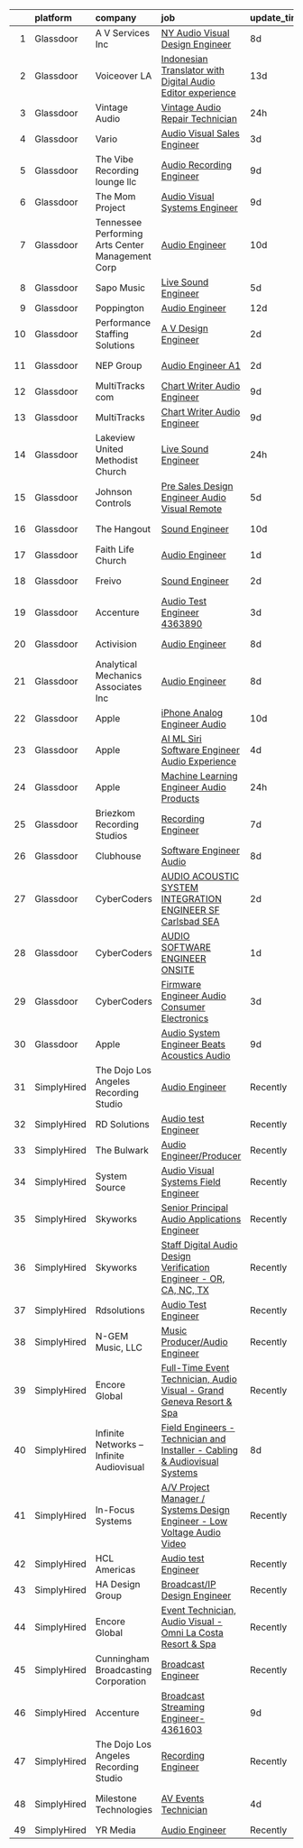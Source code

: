 

|    | platform    | company                                          | job                                                                                                                                                                                                                                                                                                                                                                                                                                                                                                                                                                                                                                                                                                                                                                                                                                                                                                                                                                                                                                                                                                                                                                                                                                                                                                                                                                                                                       | update_time   | location                    |
|---:|:------------|:-------------------------------------------------|:--------------------------------------------------------------------------------------------------------------------------------------------------------------------------------------------------------------------------------------------------------------------------------------------------------------------------------------------------------------------------------------------------------------------------------------------------------------------------------------------------------------------------------------------------------------------------------------------------------------------------------------------------------------------------------------------------------------------------------------------------------------------------------------------------------------------------------------------------------------------------------------------------------------------------------------------------------------------------------------------------------------------------------------------------------------------------------------------------------------------------------------------------------------------------------------------------------------------------------------------------------------------------------------------------------------------------------------------------------------------------------------------------------------------------|:--------------|:----------------------------|
|  1 | Glassdoor   | A V Services Inc                                 | [ NY  Audio Visual Design Engineer](https://www.glassdoor.com/partner/jobListing.htm?pos=101&ao=1110586&s=58&guid=000001819ec5a0eba839220eb8692f88&src=GD_JOB_AD&t=SR&vt=w&ea=1&cs=1_9018669c&cb=1656226161239&jobListingId=1007947559108&cpc=B311DFDB4CA5C72D&jrtk=3-0-1g6fcb88e2inm001-1g6fcb88q2gpu000-66a8b7b770e9257f--6NYlbfkN0D_KRozbKJx95I3LRYgbj09bqBDFeyQG4s8tCOB31p2DLOHeGD_9cx5Wr4SHah_ZRQfeSyEbOQAUirE1_kiyaD8q5BjoHKY8YByjhRfdx7l_pMGwymlFBbA020yV0DrMBWXCrVpgnXmB1-pu1tabBOSnvrFkrpOOdAZ-lvXy7Olslc220kGdDcErfu2DMayq5rQI2BIfxbBNcoX9ZG1dDG7JKH31BZ7k97ALtf4l1bs8iJ7LIlcVpPiNHYBMusEQ30j9QpSn8N30xLYy52ue0yAsiBM75MLMyd0Px7_rpnh4rW-2m61BHsrKvR2cqv61C9IDwB05fKQdom6Cq6fVNzrv3TPHtOtC47wkQHMFV-PWZrEuEFdwEpLIkdX8-XrX0uijGSLAPoCXdFKFyyJ_QnoxwOkJfPgt2baGN3MPQBaG6miVawG5au1bieOtbnwD8rQORwbdw_Eyo2HyN_W6blvCqfVyPqTFETnxP3OGMbtlFdMdtPcXEdtVKjzkrGtqTSKuf61asH2Eos2XUWDpU91)                                                                                                                                                                                                                                                                                                                                                                                                                                                                                                                              | 8d            | New York, NY                |
|  2 | Glassdoor   | Voiceover LA                                     | [Indonesian Translator with Digital Audio Editor experience](https://www.glassdoor.com/partner/jobListing.htm?pos=103&ao=1110586&s=58&guid=000001819ec5a0eba839220eb8692f88&src=GD_JOB_AD&t=SR&vt=w&ea=1&cs=1_267da153&cb=1656226161240&jobListingId=1007933939678&cpc=B6B3C9DFD680C28D&jrtk=3-0-1g6fcb88e2inm001-1g6fcb88q2gpu000-20cc62e87853fccb--6NYlbfkN0DsBOlmEAMqZtav1V1WKZO3RUElpafjggtWvxyDQ3xFSn211QrqvEi0HYVBzHVhvXdFrSTo_ZnHpc8o4Iev3IB1ISrMYMn_i8ABm-ptJBuJ6Sk6yfXDYl8JjURXm8TDG6wsEF5J2tiMWTPNqqX_dAlklQt8kAKRv-TFSz5gdofbCVTu0r-Ps8SJfc5dI5YBXcf_JHj3KaQCFEPn_cOn70-__1VyXL7Ywe2bRJhM3sZz63iw3wQcR_N_5vso5w2ujNW-J9LwrasU-Ynu-iY0VyhRtRwljJB-jC_EI6Y__tVMhFfk2nU4rLap3-qa831L5dxMf9ClUfO6ufmZ0U-G4obbt3Ybr288fGcSQqzcxJUtYcongHvINYnES2hsOIfb07KE2VAeiuI9xM6rwZa-QFlsTMguFZbfChqAu2I2rd_BTRTwLJtqDSc7YIM-CYiKCpj8J0tAfnv0jcIg5TYIu42TkXUaUs7plpd7-RP8hEDFFTt_pqLTkvuG48qwTHJUUBeerovBX6z3ugQ4TB_Ty-_TCKix4Yf9VYW-uzPtxdUaAw%3D%3D)                                                                                                                                                                                                                                                                                                                                                                                                                                                                         | 13d           | Remote                      |
|  3 | Glassdoor   | Vintage Audio                                    | [Vintage Audio Repair Technician](https://www.glassdoor.com/partner/jobListing.htm?pos=112&ao=1110586&s=58&guid=000001819ec5a0eba839220eb8692f88&src=GD_JOB_AD&t=SR&vt=w&ea=1&cs=1_233fece2&cb=1656226161241&jobListingId=1007963567629&cpc=C63BD00756FD6F58&jrtk=3-0-1g6fcb88e2inm001-1g6fcb88q2gpu000-58d508f470896aae--6NYlbfkN0BTy4Vq3kUv-8E8fBOrhZt-7WJQYqv7u2ur6JnxlE7nq8o-KOwVTrpWn5LKOajU7h6hwRNTDWIHzXgyaul3ls_SrgdYnD1IdYyfp6eA9Molb9hTxuJ51-aeqpNSbONoP5_28T_5gGVyArpqtNUMURu8oEvTqIwhifmaZYRlOM5Rb0G4FjrNodewwt0eicsirXHREQwR0ErP9iO5eMBV56VVna7C1OLz1TNIgWSEiWCc-Y_QXqd6ecTGBRuxVxs4XDS8Q7Hg9l3Ar1fTdbP97qCjwpBdLqST_s_WwVOFyLHevvEWYG_hImBx8i7F0Se64_l-QZtiHmKRsHaM0arkyqUrAYnh3puiUtk10gVpY2PWEX3OwqZwXqh9QJ8Z5RjzYoJpKhFPWkvvW-21b6J1pPHWYRAtEKCQJbIAbo0j5nucqCNZ43gMKXNTCp2Eb0A-WF-MIL3dtBYAI75liLC05iM97W-TTlV6esBmWvSQhpJb7M2YFC_kpcSlIAnMqgY9jRI%3D)                                                                                                                                                                                                                                                                                                                                                                                                                                                                                                                                                  | 24h           | United States               |
|  4 | Glassdoor   | Vario                                            | [Audio Visual Sales Engineer](https://www.glassdoor.com/partner/jobListing.htm?pos=104&ao=1110586&s=58&guid=000001819ec5a0eba839220eb8692f88&src=GD_JOB_AD&t=SR&vt=w&ea=1&cs=1_980b89ee&cb=1656226161240&jobListingId=1007957200554&cpc=C1BF6838CB3F0E92&jrtk=3-0-1g6fcb88e2inm001-1g6fcb88q2gpu000-1cd875a76430fbde--6NYlbfkN0A4hgeKHdLyHgzaskNEvl2xXMVaueUT71iJOYpLYISQUMokOAxkb6e4txPs6f_S0ebvVT7mjiRIXvY5BrDZHvuKSsr0IpYfoC1TsAC_ZQuScOAhnEr9Rz-GRhmj27X-NIXUH769hQWDtwZmq8aVdcyqDKSjiBY_YyXgHRRdAo-w6Uv0R33OrIb4W-BpGXjT4ks9WkPVkJldZ3JGV57HmRWezGuzjQw0mqdEMi0YmbUTUJvRnUK70kfc_rQqZ7to-aXmJRuPL9jQdB0ihODK60C-8rRiji4jcolDfMMUSOD_rT00DjPU41_d4Xwt5-rkiE6O7Ylimj4QZK7o1cyi4puDoj-bBsMwkZnhI3j4sEuXGDpz2TmzvfpUqt5ySORxm8KJSiFdNBk8gksbunfWfQsD3PuCIYmAxdhN1aOf9K0PEtnwOLcGrDtNSgZbj0QtnCJQKtSpBJ_je4uFfxQ75FrvJ_88pq6x-3nOEKPS5r__aZ0q0YmJnVoo-zOuzJf59XkNPW5Vz26DOw%3D%3D)                                                                                                                                                                                                                                                                                                                                                                                                                                                                                                                                        | 3d            | Remote                      |
|  5 | Glassdoor   | The Vibe Recording lounge llc                    | [Audio Recording Engineer](https://www.glassdoor.com/partner/jobListing.htm?pos=108&ao=1110586&s=58&guid=000001819ec5a0eba839220eb8692f88&src=GD_JOB_AD&t=SR&vt=w&ea=1&cs=1_315900aa&cb=1656226161240&jobListingId=1007945104382&cpc=2CAED5C921A5F994&jrtk=3-0-1g6fcb88e2inm001-1g6fcb88q2gpu000-99b4986970c03688--6NYlbfkN0AVAxVjDINJEJrJHlpLjhsHnDl_GXopwSpFUamPNX3U_SUEqP2y_jbmpbt1JbWKTlvqLmQfKpFl98zRHr8ymYmYonFen-YayHZuQ_DfCErOfcEFEPAZ6qd5w0H3_J39Dxva259yOYDQdtV8ZEL2mZXtXF65qAaGmWN2criS2xPFyMOzIPhBh6ekD6OWQcpqSMXCg7Mgk4MRbgvtsySHtfmGPAhs444Z7C5yrSsTXG6FudZWKh6a3CnJ2eSup9Ba_I2okL-daUJiawLBsHct9VZtrqsw1CrBdJ8zrqnq-a_9YFG2SqfCt3f_mGeEycuiwjnsxtsJthQYVp9QkjrOZ5guVAH_36PAN1Orw6HaBHq0kpnG9q4hELYKXFG-hR3USg7AJVbpxCJf57scGIo1jxhu9jIpnZEhaLOiTxoEhhKT5pqKfLxU7A-JuR3KY6KEHwluM7YvhkKVxdDC8vShjpWy1byha3Mmt2K2dJwgxdqbSRo2usD8fhrjg61QAGEZBdI%3D)                                                                                                                                                                                                                                                                                                                                                                                                                                                                                                                                                         | 9d            | New York, NY                |
|  6 | Glassdoor   | The Mom Project                                  | [Audio Visual Systems Engineer](https://www.glassdoor.com/partner/jobListing.htm?pos=115&ao=1110586&s=58&guid=000001819ec5a0eba839220eb8692f88&src=GD_JOB_AD&t=SR&vt=w&cs=1_ee8febf4&cb=1656226161241&jobListingId=1007944661856&cpc=E773D000C9BC26FA&jrtk=3-0-1g6fcb88e2inm001-1g6fcb88q2gpu000-8d297b7f42d8961c--6NYlbfkN0BDp_epf89aHDQhKpPegNJQ_ldQpEFZQsM9OcONMGxWx6pU56EKHF58QjVdAUvn2gUvpzZk9IthuvokYIcOipronJcTOcPrHT0us9tx-90wtcUD59OyDN7-U2L4baohKg5v3Y3LbFPGSAFRjIpdKMBtycb2CJB5ll9Cca1jBsFCTMBTgpybQPkymv-31eskzRDWtZ5C8v668WsHWuIiGZNbE18h74MX0wdpROLtYGrNHY95s7g72Ik-rBWW2qoFDoswAPYdTW7GsjOrgwUBl0HbdbWTkS4Y0Sf9hYIu2jUaDzzJsPOvgODKMCKythVnGxHp8aqMxtOWeAKoK8V22_CqQ8Kg2sBH3LJee6YqslZbMJmTqYq30sB9vUl346XAsclqMsW02WxQ40CO3CY_0qdz7WlE4rntPDn0e0VNP_Pvq1IB-ryMz1ZNroN_IgqjaSG4UR63cwtH6R8eDop-H-vK6RezyTQyNyEdPD4NvBm0QkgZ9YE6wzYRqxFAmwdbksQgtnpY2iEkEmSR7IfV6niglHyJlLEjud4R2UcIp2sHcH5BQyuhrmwQpRwiQKX3t26bOepNK_LlSw%3D%3D)                                                                                                                                                                                                                                                                                                                                                                                                                                                                           | 9d            | New York, NY                |
|  7 | Glassdoor   | Tennessee Performing Arts Center Management Corp | [Audio Engineer](https://www.glassdoor.com/partner/jobListing.htm?pos=126&ao=1136043&s=58&guid=000001819ec5a0eba839220eb8692f88&src=GD_JOB_AD&t=SR&vt=w&ea=1&cs=1_ece5bf32&cb=1656226161242&jobListingId=1007942899280&jrtk=3-0-1g6fcb88e2inm001-1g6fcb88q2gpu000-51b16eff9dfcd701-)                                                                                                                                                                                                                                                                                                                                                                                                                                                                                                                                                                                                                                                                                                                                                                                                                                                                                                                                                                                                                                                                                                                                      | 10d           | Nashville, TN               |
|  8 | Glassdoor   | Sapo Music                                       | [Live Sound Engineer](https://www.glassdoor.com/partner/jobListing.htm?pos=125&ao=1136043&s=58&guid=000001819ec5a0eba839220eb8692f88&src=GD_JOB_AD&t=SR&vt=w&ea=1&cs=1_e819fa96&cb=1656226161242&jobListingId=1007951864280&jrtk=3-0-1g6fcb88e2inm001-1g6fcb88q2gpu000-fcb7a6448ded33ab-)                                                                                                                                                                                                                                                                                                                                                                                                                                                                                                                                                                                                                                                                                                                                                                                                                                                                                                                                                                                                                                                                                                                                 | 5d            | Miami, FL                   |
|  9 | Glassdoor   | Poppington                                       | [Audio Engineer](https://www.glassdoor.com/partner/jobListing.htm?pos=119&ao=1136043&s=58&guid=000001819ec5a0eba839220eb8692f88&src=GD_JOB_AD&t=SR&vt=w&ea=1&cs=1_999aa245&cb=1656226161242&jobListingId=1007937402932&jrtk=3-0-1g6fcb88e2inm001-1g6fcb88q2gpu000-60c99eb234dce98f-)                                                                                                                                                                                                                                                                                                                                                                                                                                                                                                                                                                                                                                                                                                                                                                                                                                                                                                                                                                                                                                                                                                                                      | 12d           | Cody, WY                    |
| 10 | Glassdoor   | Performance Staffing Solutions                   | [A V Design Engineer](https://www.glassdoor.com/partner/jobListing.htm?pos=113&ao=1110586&s=58&guid=000001819ec5a0eba839220eb8692f88&src=GD_JOB_AD&t=SR&vt=w&ea=1&cs=1_527edeb1&cb=1656226161241&jobListingId=1007959401680&cpc=1CBFC3E34E2A31FF&jrtk=3-0-1g6fcb88e2inm001-1g6fcb88q2gpu000-39ede8f107027337--6NYlbfkN0AXoFliKwNxzh56Bt02S5rD74fUBi6QI1EUlbM42wbglNw8vVVxLQivIe2A6KbchX-Up03sFZ__uaskewCT7Yj-hFJJzeuxTq7hU8qD5Tan-fUtjOS1c_8Sq12GEAMZWI6gcodv5HQk4XYkESwoir1dR7YhZnykgd3V9fMzIXlKvK3D96QkNQMauaxTivINUx4_Clz59Xcc5JSZw2uT92UF2oLz0JbrLEhPGEkKeWKOJmpa4CTFlPrfTWgBQIsJt3sf-fiipBCI-f01Pn8_0RiN_oVsf0moajM6cy15ojcJSRcp8wJog_KrnWL_QAUefvAYJ7JxO0Bawu-Xu0gGS9R6PNXv90MnZD9JYV8RYfgU2RTgh8hcW24eZJGiYpHND17pYrf_MZ6oMrE58RZ3qatRPyaOEikOJRz4994ea5Y9-V_bk3NV-gRuQSA9PnpKQ9c7PdKBpZWo9Z9R8FWsdtoP88C6Grh1X725y2G-Qo9lycTPWvl3rglL-c0RC98mtEA%3D)                                                                                                                                                                                                                                                                                                                                                                                                                                                                                                                                                              | 2d            | Charlotte, NC               |
| 11 | Glassdoor   | NEP Group                                        | [Audio Engineer A1](https://www.glassdoor.com/partner/jobListing.htm?pos=129&ao=1136043&s=58&guid=000001819ec5a0eba839220eb8692f88&src=GD_JOB_AD&t=SR&vt=w&ea=1&cs=1_af16ade0&cb=1656226161243&jobListingId=1007960748460&jrtk=3-0-1g6fcb88e2inm001-1g6fcb88q2gpu000-93ec31f0eeedc6ba-)                                                                                                                                                                                                                                                                                                                                                                                                                                                                                                                                                                                                                                                                                                                                                                                                                                                                                                                                                                                                                                                                                                                                   | 2d            | New York, NY                |
| 12 | Glassdoor   | MultiTracks com                                  | [Chart Writer   Audio Engineer](https://www.glassdoor.com/partner/jobListing.htm?pos=128&ao=1136043&s=58&guid=000001819ec5a0eba839220eb8692f88&src=GD_JOB_AD&t=SR&vt=w&cs=1_f3b50423&cb=1656226161243&jobListingId=1007945074698&jrtk=3-0-1g6fcb88e2inm001-1g6fcb88q2gpu000-394d791e73078e8e-)                                                                                                                                                                                                                                                                                                                                                                                                                                                                                                                                                                                                                                                                                                                                                                                                                                                                                                                                                                                                                                                                                                                            | 9d            | Cedar Park, TX              |
| 13 | Glassdoor   | MultiTracks                                      | [Chart Writer   Audio Engineer](https://www.glassdoor.com/partner/jobListing.htm?pos=122&ao=1136043&s=58&guid=000001819ec5a0eba839220eb8692f88&src=GD_JOB_AD&t=SR&vt=w&cs=1_4b7f3455&cb=1656226161242&jobListingId=1007945174702&jrtk=3-0-1g6fcb88e2inm001-1g6fcb88q2gpu000-eafff6cc7ca7f3b4-)                                                                                                                                                                                                                                                                                                                                                                                                                                                                                                                                                                                                                                                                                                                                                                                                                                                                                                                                                                                                                                                                                                                            | 9d            | Austin, TX                  |
| 14 | Glassdoor   | Lakeview United Methodist Church                 | [Live Sound Engineer](https://www.glassdoor.com/partner/jobListing.htm?pos=109&ao=1110586&s=58&guid=000001819ec5a0eba839220eb8692f88&src=GD_JOB_AD&t=SR&vt=w&ea=1&cs=1_a99c81f7&cb=1656226161241&jobListingId=1007963163267&cpc=2C031D2D3FF29DE7&jrtk=3-0-1g6fcb88e2inm001-1g6fcb88q2gpu000-934eb1f40c151225--6NYlbfkN0Bzkuy17zoNwKMVjyusHhR7JNYo3SmelKzW8jp1Pa4Tky9YdqQTYDruHy9eVJB2m7VBbszFMWwZvIFKTQg5nS9sI9_JJWCPseFLmCmS7qJ7te2VZTgvndtqSn7c7lzyaoIIqC2VoQ5_G4i3Iy-M0m8Ijcpd8L3yk1Upufwb0rU1sp9JkWBN6mJRz3THtF_SslYq68TEelmhGJO0a5JGKcYSCGqKl7BV5o1FXB-z92vYGAvWsyYZ80WungbAFBrG57Av-0JaS-AEri1cx7Ux2yTHrq4sGLBwRGqnfuqPHBcf9zL3HHljySmstiMzfZzCAZON-1y4gsgKe4u5KrYmBKzXXwq2fMkszH_Qkt61HdqUQ9b7iHToDGyKe4RHfWrsr0--v-hMS_7CxuA5Lh5se-ZJuapjYV-z_zuajDMg5NItRcCtFKPC4BjVQhbigLgJqhoKkTUi2KpdAVv7SdohhN1ldd2sw8vufFXny4qyHsH_41nnOzycamVbTuhYbo3m5MI%3D)                                                                                                                                                                                                                                                                                                                                                                                                                                                                                                                                                              | 24h           | Sun City, AZ                |
| 15 | Glassdoor   | Johnson Controls                                 | [Pre Sales Design Engineer  Audio Visual Remote](https://www.glassdoor.com/partner/jobListing.htm?pos=107&ao=1110586&s=58&guid=000001819ec5a0eba839220eb8692f88&src=GD_JOB_AD&t=SR&vt=w&cs=1_fd1ab0d4&cb=1656226161240&jobListingId=1007952143167&cpc=E509DD49A6927373&jrtk=3-0-1g6fcb88e2inm001-1g6fcb88q2gpu000-b3f02605dbb9b13b--6NYlbfkN0BiJjoAX1y632RJo0LgExWlQmIqESJcD9SmircHFj8EI1Q71FD2QN7UPy-wV1RweULECK8rGZdpcMgMtsPMEj30bZXTgUjCRjd0-d03T3R7Li5zA9aq2KuSMeYIhwDv1QhePEYm5fpdszIRdHK2LGb8Qgic8L2245-4rRbtk_1P8Mj5M2rnCddHBREvQxOjbce_zTlV5AirqZQj0ppT4vQ0VJ2ezoxoeIkO44lVw1GXB3W59rWn0QhGWZr9V_vL2UesvSYXGpDxVB3PJgcLgwz3CbriI8m0KHQPQC_KeCN-00AvsKTBteMV-cecrieZ0L7q6EE7xe73eMOT9720Xvtnpi0CuORDVMr8fh3HZgoXC9tN_6GX7lsguLoqGaLAfXV-7SY289u7UMpoSyf-Glh8ruaLfEMpn7XF4w2SrVFlm9jwuLjFqvXL_flEXKTYG2qNDmCHzZEW1a8d52HQ6xSbkj_nc-VyEvQ7RM4GE0O3fXC4Ea_508LsGNBH3DOd_5w%3D)                                                                                                                                                                                                                                                                                                                                                                                                                                                                                                                                        | 5d            | Roswell, GA                 |
| 16 | Glassdoor   | The Hangout                                      | [Sound Engineer](https://www.glassdoor.com/partner/jobListing.htm?pos=102&ao=1110586&s=58&guid=000001819ec5a0eba839220eb8692f88&src=GD_JOB_AD&t=SR&vt=w&cs=1_52790799&cb=1656226161239&jobListingId=1007941797349&cpc=496C5EE6B32F83EE&jrtk=3-0-1g6fcb88e2inm001-1g6fcb88q2gpu000-675acca29632c3d6--6NYlbfkN0Dklcs_avH4_PXeaTYY4cD2CxUXrHXnDcRAFPxkhkludPybpabqCb4pOKZvm-Yy40brWKAkZHC4kOFh5HjM1Iv-jKH59TjzzuSUIQ-sYYeZX4RoES0tCMd7ioO9AgG1d6v6VqV5lX4n-gRcMqGEXgCd34vgOgeDymq6rVNKl9UGpAns5_pPRoxTju9kDX5UtUTPf4AUO5YCSdA1A2CIWd_LToMx6SlsjyKZgMcVcIGslXi8aRAeWYdIQj-c7wOz8bhsPYVqkPXYpnaZ5vr7XdjfkLVcwu4O6m48Ey5ZgaW6ZQAxmZ0mRW-gatsHIIHDEKIFbKPmm0ZXFyAvQwI4gROc-Fs0E9p9T6hAxJHo4zIl9y8glk9rS6tSZcJCCO2-f3HHuZHpwXRig0lVTxnttw64AESMrgWjhdGXSVhXZjVLr6ysdF6ECLGOD41sEnCgaw9o4D45jDYqRFWU2HLGonYtdB9Z706mEqZ3ED5r2gqsPWOqiAsZAFt9pOBM4i-9XwiPbQ4jFhNkgvfpNuoArbSp1Aoc4sFEZjY3adFT4XGR_u2bouFK0mM52nSSEuhUbdZmFqJiUZY4pQw6RsRg_qRHhmSwJx5B3Lo19X4JJi1T5QKWrL4zTKI_JnKWsuWxaR4hLyN__Qa4fWHnWT5BiAESH7B3PM6o7_uGQu6qKEMifZRO3DDm3m_KTVe-i2DuHNxH3IZX7NxHj3YN1axeF_wJrN7qN1k90D4BvY_bGdW_2r-ju1q_RBIJkDxFxbFbgUE%3D)                                                                                                                                                                                                                                                                                                        | 10d           | Myrtle Beach, SC            |
| 17 | Glassdoor   | Faith Life Church                                | [Audio Engineer](https://www.glassdoor.com/partner/jobListing.htm?pos=124&ao=1136043&s=58&guid=000001819ec5a0eba839220eb8692f88&src=GD_JOB_AD&t=SR&vt=w&ea=1&cs=1_3c90cc05&cb=1656226161242&jobListingId=1007961303884&jrtk=3-0-1g6fcb88e2inm001-1g6fcb88q2gpu000-abb320199c96285d-)                                                                                                                                                                                                                                                                                                                                                                                                                                                                                                                                                                                                                                                                                                                                                                                                                                                                                                                                                                                                                                                                                                                                      | 1d            | New Albany, OH              |
| 18 | Glassdoor   | Freivo                                           | [Sound Engineer](https://www.glassdoor.com/partner/jobListing.htm?pos=106&ao=1110586&s=58&guid=000001819ec5a0eba839220eb8692f88&src=GD_JOB_AD&t=SR&vt=w&ea=1&cs=1_53962558&cb=1656226161240&jobListingId=1007960256212&cpc=214153447B1391FC&jrtk=3-0-1g6fcb88e2inm001-1g6fcb88q2gpu000-dcb3c1ce40abf58c--6NYlbfkN0DeyJ4CP5CzwT7broxeUwKBt3co1QwKwWitRQqJu2WRZ1ZiWaEtQwSD9V72mLcqkbYFr4PTDTMhd2HkYAy5q3mnyAyciwCD-O5PQIMS9Q5KThzj-50jTgHxSgcxpnoYsUtDyMGkywOoVmaupRLttQZOuWuECVOk-O-T0lmz2F6ZstuAs4GKfhZvCkiZiWQRzDUNXHPYch76B5sK3bC8tJoVOLZXpQ88Z0TLU6uLPzqoMy3DTOlLlXAQSMz35TmNC7-cWES_L3OhD0ltQWm7VJdQPDbBtwKvcx4V8yWDxzEOPuPRq3W9V4W3hNuLEJ3YosNuO1ZKclgRTZLXinKQrSQQswx5AyuhHnAIq-16RhvlLLSAs5PcT4N5TweZrsB5zQwriCkzQ8vbg0v-nj2OWFjb5wcnzBc6qFuNco8etuzsJjFjOBTn-y96VltpXJtAPB_zq2pW_SHt0rTg5ZoVpwNHdwGiBn_3PwHhM5_hoB_KJMxRHIGu488NzLD96xV0GOQ%3D)                                                                                                                                                                                                                                                                                                                                                                                                                                                                                                                                                                   | 2d            | Middleboro, MA              |
| 19 | Glassdoor   | Accenture                                        | [Audio Test Engineer   4363890](https://www.glassdoor.com/partner/jobListing.htm?pos=127&ao=1136043&s=58&guid=000001819ec5a0eba839220eb8692f88&src=GD_JOB_AD&t=SR&vt=w&cs=1_c0b2a80e&cb=1656226161242&jobListingId=1007956536328&jrtk=3-0-1g6fcb88e2inm001-1g6fcb88q2gpu000-ee7f8c3832026828-)                                                                                                                                                                                                                                                                                                                                                                                                                                                                                                                                                                                                                                                                                                                                                                                                                                                                                                                                                                                                                                                                                                                            | 3d            | Seattle, WA                 |
| 20 | Glassdoor   | Activision                                       | [Audio Engineer](https://www.glassdoor.com/partner/jobListing.htm?pos=120&ao=1136043&s=58&guid=000001819ec5a0eba839220eb8692f88&src=GD_JOB_AD&t=SR&vt=w&cs=1_7b85ca5c&cb=1656226161242&jobListingId=1007947570877&jrtk=3-0-1g6fcb88e2inm001-1g6fcb88q2gpu000-cc181edf414e04b8-)                                                                                                                                                                                                                                                                                                                                                                                                                                                                                                                                                                                                                                                                                                                                                                                                                                                                                                                                                                                                                                                                                                                                           | 8d            | Los Angeles, CA             |
| 21 | Glassdoor   | Analytical Mechanics Associates  Inc             | [Audio Engineer](https://www.glassdoor.com/partner/jobListing.htm?pos=121&ao=1136043&s=58&guid=000001819ec5a0eba839220eb8692f88&src=GD_JOB_AD&t=SR&vt=w&cs=1_d3064576&cb=1656226161242&jobListingId=1007947686117&jrtk=3-0-1g6fcb88e2inm001-1g6fcb88q2gpu000-24dfb34484a594a0-)                                                                                                                                                                                                                                                                                                                                                                                                                                                                                                                                                                                                                                                                                                                                                                                                                                                                                                                                                                                                                                                                                                                                           | 8d            | Houston, TX                 |
| 22 | Glassdoor   | Apple                                            | [iPhone Analog Engineer   Audio](https://www.glassdoor.com/partner/jobListing.htm?pos=114&ao=1110586&s=58&guid=000001819ec5a0eba839220eb8692f88&src=GD_JOB_AD&t=SR&vt=w&cs=1_7033f71a&cb=1656226161241&jobListingId=1007943800774&cpc=C4A69CCDBB3B9599&jrtk=3-0-1g6fcb88e2inm001-1g6fcb88q2gpu000-43a1c2b1bd0e08d3--6NYlbfkN0BvKrLyj5gPmtZO9T8euul8TCxuuKNOtzRJOomxnwSEodTz2Bc-sPZlSXfvz6ygy0sNIMmBGq0Ge07DR5xCqZ-Np5K7OG-bfvlMCx9d2-yuvJubH-gnRqp3VFuq5FtDSM-zYmdyBB5SrTnu-MPr4BXWaBrdOr9seQ8UibLTvghnwUGVnL7K7aeC4uWBzGEmA-URAXguyvoUubBloMpR4Zjs8q3DgLZ8dsyEWljbpmviN5GZDI5llnb20ocJiOFuFxKpHzqWyg4Xr8RgSspVdSQgpth9ILqgJCuS9tlBbi9WtVe0vPTDHJtl5yzT3T-tEJd4--x0L_riLkv9linP8eqNNIS6rrs2KLzKks_s_mKHjUWn30dTCFVXOqlTPxA9jX2qzFXmHT1Ixv9eFdc0zkb-yMT4BqiGxlLvx4hUsPkUP0XHmU1zYHyB8UBw8H8Dy0O9lFKgwWs7-RBSxuZ3yLuLXAuAzes6gwvj7GtFBDxWBvvyT53rd74JBRX0BcBGHU8jTJHVkPqVfnmaRwYLwmqwYtlrHc3qylUQdbG6uENKvxibfMeoybT82exRZEK3A7OL3UdZbau-j11ah9qjCxyaaAXhpCyu9MTthmmGXKdrYCmC5ITIek0DpzSU7vSIyLJDhoUBhsShr-5pv-O-joTx_VAS1-G-YF9Fxu1UtYKSovGc9Fliyulwso2YpDScpYuNZr3GjO3F2SAg6OfABPLHkviOwtqZTktwMKK3B32Q9H8NCU0C9O_h3dmNTej3Hj1eR13Z98qG-m47SaP1NQTKzrsYUZCKTMffkFOMp0q6h4O-liEEW4vIse41M4sn5wIYMo98CfpYRLREjpMDVEJu0g1ARwPP7B86Hz91eivuSuwbpLZX4mDK2ARjwnlq2JEj9yv103CdHgqvr3qAr90q_wqZIAd1FAoy13cXTC-FcpMck2wePHDyQfAOG1V8q6dkGjBbz8_4AxadCx5GBimj)                                                                      | 10d           | Austin, TX                  |
| 23 | Glassdoor   | Apple                                            | [AI ML   Siri Software Engineer  Audio Experience](https://www.glassdoor.com/partner/jobListing.htm?pos=111&ao=1110586&s=58&guid=000001819ec5a0eba839220eb8692f88&src=GD_JOB_AD&t=SR&vt=w&cs=1_0ab4fefd&cb=1656226161240&jobListingId=1007955803610&cpc=654405A9B1E0A9F5&jrtk=3-0-1g6fcb88e2inm001-1g6fcb88q2gpu000-7f8b805f602546e6--6NYlbfkN0BvKrLyj5gPmtZO9T8euul8TCxuuKNOtzRJOomxnwSEodTz2Bc-sPZl1dBMH13w-jOuDdk-f7H56QP6g2bk7OOCTBgEksMJ67_uUG10p_Ob0wBQK04jJ5ef5QVpBRbDcK4zEfyd2XYMJF3E77_Ctt9UCpFMTYW278ZSGzRN2mKPcd11oeWNqFW42pIU7oiGZMf6HV_9kUbYgpfeOku-kEjZqiKAFoK_1sNhOVS9vs_mnUp5tQOyUovkmUAS-H8l7Oc2eFrgO6lxJ5bPCWBq4S_53anTElmHHcaFn2ceElfn68Bw_HGrjoCAZ0t-H8yyQ-8vXQXP9RYDewXxZN0g12THbEqQujSbsGyyzgMNYVInekS-4Xr28YFRH-EmDNeMDurCncmr0wplQMRlC97Pa6m4drsFxH9R3_vBW0VLL3hGs-0tjEw6j5FkFX6CSeY5dX2wYfwxGUBa9dHynlv-3J_eXDqcZJ9uTPji7LaKAdbc7ixCZX-XjS_a0TqklAU-FLwH_TivJYiM9zCVfzM3-s59NIsvYh5VqMACiQBwqKCnVBmKkDtNOGCFamJ0qE8zHmQe1QcJWe1rPM3MJAb9ccnu-GkuS27EH5Q30KqzvRmWz41_k0KGlgiueYWerrteAVGqtFd1L3Oh42pXx1pl_K-BE204n2c0fJGtmYbBtAeRV2KRmPIYYEfpDRUM5jJtBw6fm1xO-tPXtPEKquzliaSjc-apieGVP9DS7x6BTfRdmYvdkOWbEYtNF4mxUix1ajSoRIQqJisWPod4Z6nlUM1w9NGgVl1VqtjfHRcp1gBRlGT0MVFfb4G-S_dcFL_ITnaqkkZ6X9dNBRwO9grFse2J5xatcgjiMbWU_8C63Ic6guGUrsXoGL7OcLE2b35txGwN7zrfVKPWV_2bXhabzX1deCGPXmz0Ay9Lcyl8kLRf25Dol79gKE_oNSx8JVlE2uwINzy4-Zc7BY_hU_ww5aypSVuemapu1KN7ed_p4bWlIA%3D%3D)                        | 4d            | Seattle, WA                 |
| 24 | Glassdoor   | Apple                                            | [Machine Learning Engineer  Audio Products](https://www.glassdoor.com/partner/jobListing.htm?pos=105&ao=1110586&s=58&guid=000001819ec5a0eba839220eb8692f88&src=GD_JOB_AD&t=SR&vt=w&cs=1_c3e0937f&cb=1656226161239&jobListingId=1007963574780&cpc=B076152010A3B66C&jrtk=3-0-1g6fcb88e2inm001-1g6fcb88q2gpu000-c49561d505b56c66--6NYlbfkN0BvKrLyj5gPmtZO9T8euul8TCxuuKNOtzRJOomxnwSEodTz2Bc-sPZl8WPllYOnI2hdnddGV9WK-yG4EctdurmsYwC992_5eXYIZR5lJ9xYBk_c5lstKlbpnEOWoZXcRo7NjLf_0wBQDP3kvrgQQTOpgCWfN13f-FPi62jZtSX6_YFLcoOlKUdsnwB-Et7TgNXC0qPWUDYWPePhXva-sSukuRaVD880neNthZ1VQku_ZS20jCF6Uo7kAxANb75CsjjFspygExLcb6CgcuUWuS5_8hP3RbjJUtK7CNmhYefgceIkB2Tl9VQwivo619Qa2UnYm9DCZSHREfTsHszZCTO0GesF9zZsD1GxOPW8LIfDz8VXilym7FfyALjpm52v8Zc5beDD919hG39jq1XVwZvACuPIbBAODricvyHxMYjdU9oaFFqI-Sq1fny2lGQbcM6vyH7SLPs4Y2Agk3OMKKB5XjY_O2WkyDeiAnkcRsoOoxat19cHxz88uUoho4owsbdU5LZUhaWnAnOmu5xpn1i708kISouyBO4fdAGVjh0osPKkt1bU_ZWElajc5Qt7lqOolrNFJUCMRlodL59GPA-buFCmAB_wzvS1w0bvCE1TVN5LOXY8qynl18nr7YxalfmWbPy5MAjaMYqKaCpEhDAnxlHCctu9n-le2h9I29iixPj-a7pXNHYinNuUMNm289lgxKabbaPsFY6iYwBRmaYx4FdOjadmQ-h30B_M3182UTK42gV0CeSVAmmKjq_RL9U1EK1dSqPSV1ZKgCRixPDQX1qmddE5zsOmtqCpHjAo8JjRzrngQdRaocSwVkP0EdeSctij8YGXZZomVj5pFr7AbiDrOCtwsYypoxVR7yVTzXqfa4vr4gaQsQ2k0kJXVPD7JF17PztbZuXquLtyYBHC_seztDIDnVFtbytAIuewbOdXzr2Mgs6XxrxeQVp0CzeMTa2hAe27R1u4U28_6Tur0kOS694kH10IcyYmP4XVuA%3D%3D)                               | 24h           | San Diego, CA               |
| 25 | Glassdoor   | Briezkom Recording Studios                       | [Recording Engineer](https://www.glassdoor.com/partner/jobListing.htm?pos=130&ao=1136043&s=58&guid=000001819ec5a0eba839220eb8692f88&src=GD_JOB_AD&t=SR&vt=w&ea=1&cs=1_0542f7fd&cb=1656226161254&jobListingId=1007949003348&jrtk=3-0-1g6fcb88e2inm001-1g6fcb88q2gpu000-642744c452f28506-)                                                                                                                                                                                                                                                                                                                                                                                                                                                                                                                                                                                                                                                                                                                                                                                                                                                                                                                                                                                                                                                                                                                                  | 7d            | Alhambra, CA                |
| 26 | Glassdoor   | Clubhouse                                        | [Software Engineer  Audio](https://www.glassdoor.com/partner/jobListing.htm?pos=123&ao=1136043&s=58&guid=000001819ec5a0eba839220eb8692f88&src=GD_JOB_AD&t=SR&vt=w&cs=1_4af60eaa&cb=1656226161242&jobListingId=1007948431970&jrtk=3-0-1g6fcb88e2inm001-1g6fcb88q2gpu000-6d5538c8d3713167-)                                                                                                                                                                                                                                                                                                                                                                                                                                                                                                                                                                                                                                                                                                                                                                                                                                                                                                                                                                                                                                                                                                                                 | 8d            | Remote                      |
| 27 | Glassdoor   | CyberCoders                                      | [AUDIO   ACOUSTIC SYSTEM INTEGRATION ENGINEER  SF Carlsbad  SEA ](https://www.glassdoor.com/partner/jobListing.htm?pos=118&ao=1110586&s=58&guid=000001819ec5a0eba839220eb8692f88&src=GD_JOB_AD&t=SR&vt=w&ea=1&cs=1_ca1e3e77&cb=1656226161242&jobListingId=1007959231261&cpc=F41FEAB56D215062&jrtk=3-0-1g6fcb88e2inm001-1g6fcb88q2gpu000-5755e0051f75f908--6NYlbfkN0CpFJQzrgRR8WqXWK1qKKEqALWJw739KlKqr2H-MSI4eoBlI4EFrmor2FYZMP3muM2m1MpOtS5yr_LU8jhrgFzpR-IriCuh3QDxq2A6pDuyE9UVkFRATo_na6nVTisBw9xxrDPHWL0GsA8CVz1CizMhNBXOrN80NEYNsADboA7OO-fsDjY7rUMCHC1v-32XOVPwM8Ei7BTluyOVJlCuHE_1aSl4fcFAmKa-2Qh4woYxcgMT2B0JGIWjvBJTGH4i4OzX282i7iU7rMUWlDpXuXK3c3A3zCOtYbK5oyjqhpcDWGyaakD_FiKkVrjEaW3GasCdTpyvSbb2_UUw7d9yPtY8CZikaW0CTpzSoAByuk9HEeyVosn6zDEhkXBFDAUvV3JjO0oF4-zTPx7FKHTCMeVNwtc-q-1gPyqs55TlJgRef8yMpn5yN2ZumZkzNryZkumtX9sLTFoAvcA-lYhb7p-3XfHFTW4kZOhlMnxqNhoYgwj7on-gNOAdBJFusrJbmC5ARr-POqFDHTV8VktFhMau-7GTp4BPoGsT6vSap4JryrUhq0hVrsxd9sFUKdO7Kvf5xUTVvWT8Lc-Cl2zSmqB2Kj9Acjjo2UYlfXJW1GqWjssr9hqkgV1aDqwehrFJLaEdPYKkOBSplSVcB7GiKY49G-7qhXE_ymHHLXxxGGxJZKECWxiZj9bG6OJ4hZQ5Px1fEd9J2wVhggAZOoLeYUpYF_ra0QiYGZGUGVDxPV7RwNnc-HQOnZgasdRdLFWAFAOWc0UeqMnrub2Fornut0y3P04vAfCJNmm4e8cXM7tRAy_fFSnJvawahIATtk8WPx9zp7hfdPw0hItj7kHAxN7abpeZxIH2A03qofgwrv-zxr5vnCmWevElQZ9vZEYUYRnKCrRu4ZKc39b_ANTSj2MXVJB2Xy3q4B2J2nGYf8ShVWV1nJqKO7f2dCRO4RajCW9Ud7EUm9XRMpt2UT7aLL2lEBq5vemvR14%3D)                  | 2d            | South San Francisco, CA     |
| 28 | Glassdoor   | CyberCoders                                      | [AUDIO SOFTWARE ENGINEER   ONSITE](https://www.glassdoor.com/partner/jobListing.htm?pos=116&ao=1110586&s=58&guid=000001819ec5a0eba839220eb8692f88&src=GD_JOB_AD&t=SR&vt=w&ea=1&cs=1_2b6af40a&cb=1656226161241&jobListingId=1007961975224&cpc=334ABAF5D42DC775&jrtk=3-0-1g6fcb88e2inm001-1g6fcb88q2gpu000-b6235e2feb0b0fb5--6NYlbfkN0CpFJQzrgRR8WqXWK1qKKEqALWJw739KlKqr2H-MSI4eoBlI4EFrmor2FYZMP3muM0l2pCdR1lEkYQad70RamWRliXAwblxhpTvQzv0PCj3Pv52ZE0UmBc2zYc2lLn8YXoU1n662mAsLNK_eO1mv5bLozNhwunmvf7eKA6gi_po0JZoiACYKyF3NpjMawXfB40IhqLtVInt1hxNdz__DR8eo8HvmjAUKBRYqfx1cjxf0YMrdua2Aw636_tbBtRegUAx4PvUQ-YPR7PxICBxM74wVzQ9N9-mXlSihm9AvDtPbSw4EK_qy-nL_CTbKrjmWqoZLmAyYWaJgGPtMWSZnAPlnBrKxjZOLEycXUoguhD3LHcKDzGzSObCCf2SkEKsjy8-86nxHgLtz_6IbTyWF3G1u8da5RLb79A-EwDOTQk0aETnKjQvRov8gBdKHprblcgfy95emA2JVy-DYSkhe9_tNNH6fEKvnSE26XcAqtiiOagNp-s6guZXCCnXv1Vt-o6AFUqfPSq637lA4gRcBire5lBGcg6whhCZPoBNxSBA5bVv2DJdMRLrkI45hdmz_7_-58zta0gq7kod319MKS7rHYoL0XgigwN15roAHxTsUfgOJfqpVgopO7c7tpeOkD4NRy5Pncr88BXMPtYXGrf0i1koNn9EpCgOrTSt-N5d34dQx9bU4uUcczusLnExFDYKYjXH61AU0YVnTDGYGJWUlEWbA3kZiz0AzRibun7kXtuCBJihJHTRYBNdC2xKHxoVR2REMV2B_MseDXiVrImq_kxWZMB0IGUiakCSY5Tgu1vybGZyY8XalwPwf4dMTTrHc00tAmv27WDUKW84QJNZFG8mNFjZ7wbz0Yc_WIA-LIgBKHEoTPWxyMPJkRigQcMfTdq9VtZlxtXnoRDs8n3xNRqc08vnfOuZWxAITw6ZBJzVMm6A2-cwhnlggKJspyNke-G6GvINMdfG1l3ahKCbzyjsl5tDH6E%3D)                                                 | 1d            | San Jose, CA                |
| 29 | Glassdoor   | CyberCoders                                      | [Firmware Engineer  Audio   Consumer Electronics ](https://www.glassdoor.com/partner/jobListing.htm?pos=117&ao=1110586&s=58&guid=000001819ec5a0eba839220eb8692f88&src=GD_JOB_AD&t=SR&vt=w&ea=1&cs=1_ac3e3314&cb=1656226161242&jobListingId=1007957268895&cpc=6FC5BA77C9A4CD78&jrtk=3-0-1g6fcb88e2inm001-1g6fcb88q2gpu000-5b86eb0c63ed0d51--6NYlbfkN0CpFJQzrgRR8WqXWK1qKKEqALWJw739KlKqr2H-MSI4eoBlI4EFrmor2FYZMP3muM1JQSspqDQOLQxQZqK8UIMxtImgdpxbxekS8DaAqWNqJqCQOZFKu_5MstU9E_nVebgs6BGxbOwTHsMyLTe6jhQad_rrOCIVuxldJu2elSKL8j3k8VevCDUg3sU2ivakfuKOF0QE3ECyWXF7Uu4Me869RlUDRd6GQqRPOf1ZCjhJ8VKwg87omD_x_hnQODcpRMeJzJfZkZi-bMb87PlTBMDiS-3lECm3x5Zt1UJHnZSgNI7sXGabV3kb_8aDfkHZA6qlQVQZK6GlnoSTQU20EmFSVLphRJ8iej1vZncjNf0GhWinzp-mCZUViPK4Iy_QcRrJGOWo8BU2cgwE-TuztIyqsvjpLemSO9eaKNoayiIfPN8OuAdLw3hqotbcEqDmUAJmds2i6tVXglhW1Can3Oe2xVCzEESq4TdoOkxFyNJxppQLLXo8Dl37cPZZVUBcRiNOhNdoniuiNzGWJSWE1d4YFi7YPBxy1C_1MtU8tns1jr60TTRfsHVmXz4Zq0_8hFarjW6ZhxuydMVaP3j8cCuhcm9HGsFT2wknZaJqSTVHZgkAyMccfaDBOFNJiS7k9Uy_dlsy4HBztRQi56Ra0dHSE7od84BIlZ7RUeaiy5tRhUzZqo_AlsutJqxG4dWonN2sLUWThtFDwg-AXcWMJh_SKRGmYnukHkMpOT1DwEG4oMjDsF11bzUHr0LBUKLNBAaLkLx_FlGPqQbYFxdXHQVe0sVDQR-buIJ92ARZdOAFDXNAV6O4vvXyIg6KTeWgd0_Q7vkAwtQsx7edgSZhg3YcXPXPafpSqmQ8WRB7TF-GVxq-y7XWz6FsV08SoNabGm0V-TEECtSuyCjmx8XsKAHHTeM49aNsn4sIsc9Tz2m1ABktVBzB4c8pDSkh1_N6cMeyDFIqXHgN-IyT48YD-_oKcFKV6X2doOPHHlpKOmE2guvQqCLTGS_pOygKVJ69fhs%3D) | 3d            | Irvine, CA                  |
| 30 | Glassdoor   | Apple                                            | [Audio System Engineer   Beats Acoustics   Audio](https://www.glassdoor.com/partner/jobListing.htm?pos=110&ao=1110586&s=58&guid=000001819ec5a0eba839220eb8692f88&src=GD_JOB_AD&t=SR&vt=w&cs=1_b0a42efc&cb=1656226161240&jobListingId=1007946395921&cpc=F41FEAB56D215062&jrtk=3-0-1g6fcb88e2inm001-1g6fcb88q2gpu000-21e9ee3c22229fe1--6NYlbfkN0BvKrLyj5gPmtZO9T8euul8TCxuuKNOtzRJOomxnwSEodTz2Bc-sPZl5OJ9R4TJsNec-GsM5itPkYUMiZ97SD77MqXyI8TTSJXPoB8wYYM4-otOhExxyVxSfwsfphh3AJq9oe8XmOMABO7CX38-IGS9xk4ZIL5Qtw7nwOgEuLFhPdES4FEDEomzc5wYZxYIGIr_CInLWC3TIfl1Ikx29gB1XqYjm8uHEwPLTgwINSUaMjC9ugcjsZCmVbWijCgOhOV5-SqfScSjX6nlm-6k-VQkiB7mcJNH1KPH5qRdHu1n0kK9jHS7VpKC3NQ6ml4sFKIoN5OuR79XrtmlDgLkSINJTS5NT3ASsCrIp15_yk_r9H6OHSxlQvXKeH8WymxrDz__VbFtIQzWJRQJ_PD4qGgZSYs0uPC6SgQBtEqbNSFz2_MBkj9t-8ikkSwVPp9JoVkWig8nMJcKctqcjqpgbGpPNU8hXL_he2jbYTCZxHE9CvFs9WS-G3vmOctpt3YZM3-ihTx6aLrxMqQQ4wdHzFDuTtZgrhKIXWObg9nlWKIsKpHjOD-jhP3ABXDKD0sCPwyRsl9Gz8kg74dtFrxU_GKvVl8nLO0iRPL3eB0KLZu5yWxDMDvyvmXm9Sp9epmVx1Vs4D5U7eLsQyPg5mdgkQoJpfMKrW_wVBtCUV4ktMNbceuQpAtNbZ3ze7cMTuYxqWX8G8EvuKt0yZDECUIH3ilzpt584P2RY2j-ZOyz7rq6lxJtUOeBbFLn9_LKnmChZt8siHMNvnSWCd2QYNjX-yeUf45mjhnfmo1en_2hzwszINiKARvyvXP52T1wn7QfCu4mzyRvAfvLqxKvWnJEBBiwb2ucR5KS7wFUucEeZT0Qr5FyT28aTL7wOM7T51u5fZP9sskNC6sXsoLHx0QF2z3azKVcE2MfV9Q8wl_UBDnsdU3hj4Fdv2SCKf-6MZRdn7Gyn-mZM1K-4rv1wR84jiCgoKHEMgWrmCB6FcGHw6_p0D7Oowy9AZr3)                     | 9d            | Culver City, CA             |
| 31 | SimplyHired | The Dojo Los Angeles Recording Studio            | [Audio Engineer](https://www.simplyhired.com/job/iXh5sP5GVfZbtQJRk_3X9L4FWZySVyQP5ElAUVU7d2atlI1F-QEf1A?q=audio+engineer)                                                                                                                                                                                                                                                                                                                                                                                                                                                                                                                                                                                                                                                                                                                                                                                                                                                                                                                                                                                                                                                                                                                                                                                                                                                                                                 | Recently      | Los Angeles, CA             |
| 32 | SimplyHired | RD Solutions                                     | [Audio test Engineer](https://www.simplyhired.com/job/5kBbOBoo94MVtAl571hSnoeveoEZ5IfibbB82xi44Ckmx-PD01KsUA?q=audio+engineer)                                                                                                                                                                                                                                                                                                                                                                                                                                                                                                                                                                                                                                                                                                                                                                                                                                                                                                                                                                                                                                                                                                                                                                                                                                                                                            | Recently      | Sunnyvale, CA               |
| 33 | SimplyHired | The Bulwark                                      | [Audio Engineer/Producer](https://www.simplyhired.com/job/n_62sdMl_VyX80lOQG59KPB-afVH60nnAEc0ODDMsv6ZadDCgjjCcg?q=audio+engineer)                                                                                                                                                                                                                                                                                                                                                                                                                                                                                                                                                                                                                                                                                                                                                                                                                                                                                                                                                                                                                                                                                                                                                                                                                                                                                        | Recently      | Remote                      |
| 34 | SimplyHired | System Source                                    | [Audio Visual Systems Field Engineer](https://www.simplyhired.com/job/xVBqUv_Jb7WJWKXZWvKMDvPPRs-yjpNF3jAs9pIqje1SIoBa9tk9Yw?q=audio+engineer)                                                                                                                                                                                                                                                                                                                                                                                                                                                                                                                                                                                                                                                                                                                                                                                                                                                                                                                                                                                                                                                                                                                                                                                                                                                                            | Recently      | Hunt Valley, MD             |
| 35 | SimplyHired | Skyworks                                         | [Senior Principal Audio Applications Engineer](https://www.simplyhired.com/job/pArG57a1-BjXPybgX1xi04Hug6qLZn68LR2mmpUZ6FmLbUKi-L5ihQ?q=audio+engineer)                                                                                                                                                                                                                                                                                                                                                                                                                                                                                                                                                                                                                                                                                                                                                                                                                                                                                                                                                                                                                                                                                                                                                                                                                                                                   | Recently      | Beaverton, OR               |
| 36 | SimplyHired | Skyworks                                         | [Staff Digital Audio Design Verification Engineer - OR, CA, NC, TX](https://www.simplyhired.com/job/A2NctLnQObXAPLJ8XHcxd1Ap7nUT4PzX7rIlwAkUxGXEc1ScXwLZ3g?q=audio+engineer)                                                                                                                                                                                                                                                                                                                                                                                                                                                                                                                                                                                                                                                                                                                                                                                                                                                                                                                                                                                                                                                                                                                                                                                                                                              | Recently      | San Jose, CA                |
| 37 | SimplyHired | Rdsolutions                                      | [Audio Test Engineer](https://www.simplyhired.com/job/8BDkcF56M6NoRAjoZrzRgbXRfQNSyN8ZS0DGL7KpXeATPIbMWR1M8w?q=audio+engineer)                                                                                                                                                                                                                                                                                                                                                                                                                                                                                                                                                                                                                                                                                                                                                                                                                                                                                                                                                                                                                                                                                                                                                                                                                                                                                            | Recently      | Sunnyvale, CA               |
| 38 | SimplyHired | N-GEM Music, LLC                                 | [Music Producer/Audio Engineer](https://www.simplyhired.com/job/Ezwa4jEajZ7pguMTILcySEmg7Pz97pN4Z54HItsH2bknDEZXVVTfQw?q=audio+engineer)                                                                                                                                                                                                                                                                                                                                                                                                                                                                                                                                                                                                                                                                                                                                                                                                                                                                                                                                                                                                                                                                                                                                                                                                                                                                                  | Recently      | Remote                      |
| 39 | SimplyHired | Encore Global                                    | [Full-Time Event Technician, Audio Visual - Grand Geneva Resort & Spa](https://www.simplyhired.com/job/CsCSPIMiCKhiYzVctv1MIyvhxZ85iKtACunL5AY4DQF4AePn5AWqKA?q=audio+engineer)                                                                                                                                                                                                                                                                                                                                                                                                                                                                                                                                                                                                                                                                                                                                                                                                                                                                                                                                                                                                                                                                                                                                                                                                                                           | Recently      | Lake Geneva, WI             |
| 40 | SimplyHired | Infinite Networks – Infinite Audiovisual         | [Field Engineers -Technician and Installer - Cabling & Audiovisual Systems](https://www.simplyhired.com/job/zYhzvJx6M9fHl3c2xTh7Dv485rnxbxUrJcG9SU3nBWcNECYY2kkdrQ?q=audio+engineer)                                                                                                                                                                                                                                                                                                                                                                                                                                                                                                                                                                                                                                                                                                                                                                                                                                                                                                                                                                                                                                                                                                                                                                                                                                      | 8d            | Santa Clara, CA +1 location |
| 41 | SimplyHired | In-Focus Systems                                 | [A/V Project Manager / Systems Design Engineer - Low Voltage Audio Video](https://www.simplyhired.com/job/V24z7mqk7gqUhPMf0WBcNbvrL_rcQJbqnphwHjaO21G9kK8dNQsyHw?q=audio+engineer)                                                                                                                                                                                                                                                                                                                                                                                                                                                                                                                                                                                                                                                                                                                                                                                                                                                                                                                                                                                                                                                                                                                                                                                                                                        | Recently      | Minneapolis-Saint Paul, MN  |
| 42 | SimplyHired | HCL Americas                                     | [Audio test Engineer](https://www.simplyhired.com/job/B-WvGdBe045bCJQHBamx-7tgIxnFEXRmsL_g4IKV5WPGO4yGofUCOQ?q=audio+engineer)                                                                                                                                                                                                                                                                                                                                                                                                                                                                                                                                                                                                                                                                                                                                                                                                                                                                                                                                                                                                                                                                                                                                                                                                                                                                                            | Recently      | Sunnyvale, CA               |
| 43 | SimplyHired | HA Design Group                                  | [Broadcast/IP Design Engineer](https://www.simplyhired.com/job/zhhgZWf-DO_bs4uyVaD5PndjTMRWo-7-u4ftaNAl0jgW23ZSe0AuwQ?q=audio+engineer)                                                                                                                                                                                                                                                                                                                                                                                                                                                                                                                                                                                                                                                                                                                                                                                                                                                                                                                                                                                                                                                                                                                                                                                                                                                                                   | Recently      | Springfield, VA             |
| 44 | SimplyHired | Encore Global                                    | [Event Technician, Audio Visual - Omni La Costa Resort & Spa](https://www.simplyhired.com/job/rP01wuFoHM6ckn8lPjL2B9OHq200yKWhHTIwv-RmlZldcxnGvYLm_A?q=audio+engineer)                                                                                                                                                                                                                                                                                                                                                                                                                                                                                                                                                                                                                                                                                                                                                                                                                                                                                                                                                                                                                                                                                                                                                                                                                                                    | Recently      | Carlsbad, CA                |
| 45 | SimplyHired | Cunningham Broadcasting Corporation              | [Broadcast Engineer](https://www.simplyhired.com/job/JieQNbx6PaS0O72d7ychTJ5jsGsflKZYvOobHB_YWy02noFYBdL1Mg?q=audio+engineer)                                                                                                                                                                                                                                                                                                                                                                                                                                                                                                                                                                                                                                                                                                                                                                                                                                                                                                                                                                                                                                                                                                                                                                                                                                                                                             | Recently      | Birmingham, AL              |
| 46 | SimplyHired | Accenture                                        | [Broadcast Streaming Engineer- 4361603](https://www.simplyhired.com/job/BISQKdrD6Qz-j3WLQByoTj-0OACuU0oBliYxGaJ_ZGKONDthu0wfJA?q=audio+engineer)                                                                                                                                                                                                                                                                                                                                                                                                                                                                                                                                                                                                                                                                                                                                                                                                                                                                                                                                                                                                                                                                                                                                                                                                                                                                          | 9d            | San Jose, CA +34 locations  |
| 47 | SimplyHired | The Dojo Los Angeles Recording Studio            | [Recording Engineer](https://www.simplyhired.com/job/t5sFz-Byd-U4VZ6Nkb3i-SvtcoieoKupv_1XXgXRsp7l5XJhZhU_kg?q=audio+engineer)                                                                                                                                                                                                                                                                                                                                                                                                                                                                                                                                                                                                                                                                                                                                                                                                                                                                                                                                                                                                                                                                                                                                                                                                                                                                                             | Recently      | Los Angeles, CA             |
| 48 | SimplyHired | Milestone Technologies                           | [AV Events Technician](https://www.simplyhired.com/job/7Uib_B8TbLlY99ZuZpq0ykI1wJo2QoJ4YVuk5_FY_Sd6ATCNTCyjGg?q=audio+engineer)                                                                                                                                                                                                                                                                                                                                                                                                                                                                                                                                                                                                                                                                                                                                                                                                                                                                                                                                                                                                                                                                                                                                                                                                                                                                                           | 4d            | Los Gatos, CA +1 location   |
| 49 | SimplyHired | YR Media                                         | [Audio Engineer](https://www.simplyhired.com/job/gKNBymImY7jcq4V_YGxc-U8-l1asEIaPVIC0y_fxusxmSTGrFF7yjA?q=audio+engineer)                                                                                                                                                                                                                                                                                                                                                                                                                                                                                                                                                                                                                                                                                                                                                                                                                                                                                                                                                                                                                                                                                                                                                                                                                                                                                                 | Recently      | Remote                      |